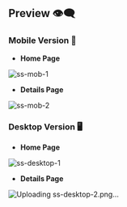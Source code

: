 ## Preview :eye_speech_bubble:

### Mobile Version :iphone:

- **Home Page**

![ss-mob-1](https://github.com/user-attachments/assets/ad9fb2ae-35ac-4c7d-b803-e53b8a119761)


- **Details Page**

![ss-mob-2](https://github.com/user-attachments/assets/1a588d4e-79cb-4936-81fe-f6a3d3e13246)


### Desktop Version :desktop_computer:

- **Home Page**

![ss-desktop-1](https://github.com/user-attachments/assets/c56122a4-f20e-462b-a40d-b343b17686d6)


- **Details Page**

![Uploading ss-desktop-2.png…]()

